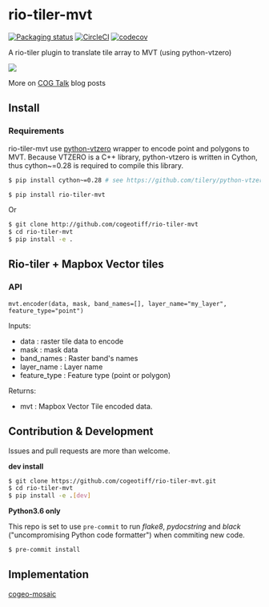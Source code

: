 # rio-tiler-mvt

[![Packaging status](https://badge.fury.io/py/rio-tiler-mvt.svg)](https://badge.fury.io/py/rio-tiler-mvt)
[![CircleCI](https://circleci.com/gh/cogeotiff/rio-tiler-mvt.svg?style=svg)](https://codecov.io/gh/cogeotiff/rio-tiler-mvt)
[![codecov](https://codecov.io/gh/cogeotiff/rio-tiler-mvt/branch/master/graph/badge.svg)](https://circleci.com/gh/cogeotiff/rio-tiler-mvt)


A rio-tiler plugin to translate tile array to MVT (using python-vtzero)

![](https://user-images.githubusercontent.com/10407788/57476379-72cf6000-7264-11e9-979d-bf9f486518c2.png)

More on [COG Talk](https://medium.com/devseed/search?q=cog%20talk) blog posts

## Install

### Requirements

rio-tiler-mvt use [python-vtzero](https://github.com/tilery/python-vtzero) wrapper to encode point and polygons to MVT. Because VTZERO is a C++ library, python-vtzero is written in Cython, thus cython~=0.28 is required to compile this library.

```bash
$ pip install cython~=0.28 # see https://github.com/tilery/python-vtzero#requirements

$ pip install rio-tiler-mvt
```
Or 
```bash
$ git clone http://github.com/cogeotiff/rio-tiler-mvt
$ cd rio-tiler-mvt
$ pip install -e .
```

## Rio-tiler + Mapbox Vector tiles

### API

`mvt.encoder(data, mask, band_names=[], layer_name="my_layer", feature_type="point")`

Inputs:
- data : raster tile data to encode
- mask : mask data
- band_names : Raster band's names
- layer_name : Layer name
- feature_type : Feature type (point or polygon)

Returns:
- mvt : Mapbox Vector Tile encoded data.


## Contribution & Development

Issues and pull requests are more than welcome.

**dev install**

```bash
$ git clone https://github.com/cogeotiff/rio-tiler-mvt.git
$ cd rio-tiler-mvt
$ pip install -e .[dev]
```

**Python3.6 only**

This repo is set to use `pre-commit` to run *flake8*, *pydocstring* and *black* ("uncompromising Python code formatter") when commiting new code.

```bash
$ pre-commit install
```


## Implementation
[cogeo-mosaic](http://github.com/developmentseed/cogeo-mosaic.git)
